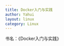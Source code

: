 ```yaml
---
title: Docker入门与实践
author: Yahui
layout: linux
category: Linux
---
```


书名：《Docker入门与实践》

<pre style="text-align: left;">
    <span class="image featured"><img src="{{ 'assets/images/other/linuxpasswd.jpg' | relative_url }}" alt="" /></span>
</pre>